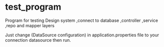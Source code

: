 # test_program
Program for testing Design system ,connect to database ,controller ,service ,repo and mapper layers

Just change (DataSource configuration) in application.properties file to your connection datasource then run.  
